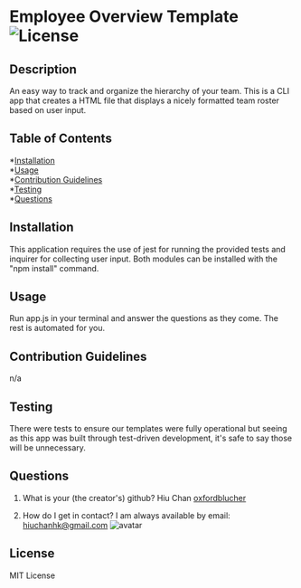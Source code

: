 
# Employee Overview Template  ![License](<https://img.shields.io/badge/license-MIT License-green>)

## Description
An easy way to track and organize the hierarchy of your team. This is a CLI app that creates a HTML file that displays a nicely formatted team roster based on user input. 

## Table of Contents
*[Installation](#Installation)  
*[Usage](#Usage)  
*[Contribution Guidelines](#Contribution&nbsp;Guidelines)  
*[Testing](#Testing)  
*[Questions](#Questions)  

## Installation
This application requires the use of jest for running the provided tests and inquirer for collecting user input. Both modules can be installed with the "npm install" command.

## Usage
Run app.js in your terminal and answer the questions as they come. The rest is automated for you.

## Contribution Guidelines
n/a

## Testing
There were tests to ensure our templates were fully operational but seeing as this app was built through test-driven development, it's safe to say those will be unnecessary.

## Questions
1. What is your (the creator's) github?
Hiu Chan
[oxfordblucher](https://github.com/oxfordblucher "oxfordblucher")

2. How do I get in contact?
I am always available by email: hiuchanhk@gmail.com
![avatar](https://avatars1.githubusercontent.com/u/69690385?v=4)

## License
MIT License
